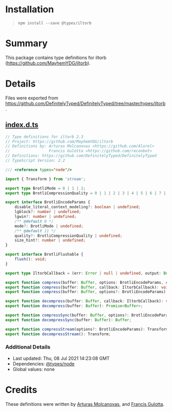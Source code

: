 # Installation
> `npm install --save @types/iltorb`

# Summary
This package contains type definitions for iltorb (https://github.com/MayhemYDG/iltorb).

# Details
Files were exported from https://github.com/DefinitelyTyped/DefinitelyTyped/tree/master/types/iltorb.
## [index.d.ts](https://github.com/DefinitelyTyped/DefinitelyTyped/tree/master/types/iltorb/index.d.ts)
````ts
// Type definitions for iltorb 2.3
// Project: https://github.com/MayhemYDG/iltorb
// Definitions by: Arturas Molcanovas <https://github.com/Alorel>
//                 Francis Gulotta <https://github.com/reconbot>
// Definitions: https://github.com/DefinitelyTyped/DefinitelyTyped
// TypeScript Version: 2.2

/// <reference types="node"/>

import { Transform } from 'stream';

export type BrotliMode = 0 | 1 | 2;
export type BrotliCompressionQuality = 0 | 1 | 2 | 3 | 4 | 5 | 6 | 7 | 8 | 9 | 10 | 11;

export interface BrotliEncodeParams {
    disable_literal_context_modeling?: boolean | undefined;
    lgblock?: number | undefined;
    lgwin?: number | undefined;
    /** @default 0 */
    mode?: BrotliMode | undefined;
    /** @default 11 */
    quality?: BrotliCompressionQuality | undefined;
    size_hint?: number | undefined;
}

export interface BrotliFlushable {
    flush(): void;
}

export type IltorbCallback = (err: Error | null | undefined, output: Buffer) => void;

export function compress(buffer: Buffer, options: BrotliEncodeParams, callback: IltorbCallback): void;
export function compress(buffer: Buffer, callback: IltorbCallback): void;
export function compress(buffer: Buffer, options?: BrotliEncodeParams): Promise<Buffer>;

export function decompress(buffer: Buffer, callback: IltorbCallback): void;
export function decompress(buffer: Buffer): Promise<Buffer>;

export function compressSync(buffer: Buffer, options?: BrotliEncodeParams): Buffer;
export function decompressSync(buffer: Buffer): Buffer;

export function compressStream(options?: BrotliEncodeParams): Transform & BrotliFlushable;
export function decompressStream(): Transform;

````

### Additional Details
 * Last updated: Thu, 08 Jul 2021 14:23:08 GMT
 * Dependencies: [@types/node](https://npmjs.com/package/@types/node)
 * Global values: none

# Credits
These definitions were written by [Arturas Molcanovas](https://github.com/Alorel), and [Francis Gulotta](https://github.com/reconbot).
